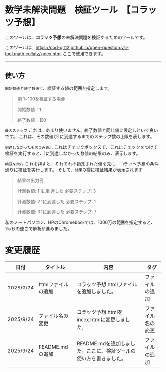 # 数学未解決問題　検証ツール　【コラッツ予想】

このツールは、**コラッツ予想**の未解決問題を検証するためのツールです。

このツールは、https://cod-git12.github.io/open-question.val-tool.math.collatz/index.html ここで使用できます。


----

## 使い方

`開始数値`と`終了数値`で、検証する値の範囲を指定します。
>例 1~100を検証する場合
>
>開始数値：1
>
>終了数値：100

`最大ステップ` これは、あまり使いません。終了数値と同じ値に設定しといて良いです。
これは、その数値が1に到達するまでのステップ数の上限を表します。

`到達しなかったもののみ表示` これはチェックボックスで、これにチェックをつけて検証を実行すると、1に到達しなかった数値の結果のみ、表示します。

`検証を実行` これを押すと、それぞれの指定された値を元に、コラッツ予想の条件通りに検証を実行します。
そして、`結果`の欄に検証結果が表示されます

>結果の出力例
>
>計測数値: 1 1に到達した 必要ステップ: 3
>
>計測数値: 2 1に到達した 必要ステップ: 1
>
>計測数値: 3 1に到達した 必要ステップ: 7

私のノートパソコン、HPのChromebookでは、1000万の範囲を指定すると、`1%/秒`の速さで解析が進みました。


# 変更履歴

|日付|タイトル|内容|タグ|
|---|---|---|---|
|2025/9/24|htmlファイルの追加|コラッツ予想.htmlファイルを追加しました。|ファイルの追加|
|2025/9/24|ファイル名の変更|コラッツ予想.htmlをindex.htmlに変更しました。|ファイル名の変更|
|2025/9/24|README.mdの追加|README.mdを追加しました。ここに、検証ツールの使い方を書きました。|ファイルの追加|
